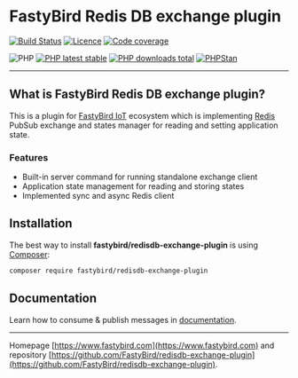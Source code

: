 # FastyBird Redis DB exchange plugin

[![Build Status](https://badgen.net/github/checks/FastyBird/redisdb-exchange-plugin/main?cache=300&style=flat-square)](https://github.com/FastyBird/redisdb-exchange-plugin/actions)
[![Licence](https://badgen.net/github/license/FastyBird/redisdb-exchange-plugin?cache=300&style=flat-square)](https://github.com/FastyBird/redisdb-exchange-plugin/blob/main/LICENSE.md)
[![Code coverage](https://badgen.net/coveralls/c/github/FastyBird/redisdb-exchange-plugin?cache=300&style=flat-square)](https://coveralls.io/r/FastyBird/redisdb-exchange-plugin)

![PHP](https://badgen.net/packagist/php/FastyBird/redisdb-exchange-plugin?cache=300&style=flat-square)
[![PHP latest stable](https://badgen.net/packagist/v/FastyBird/redisdb-exchange-plugin/latest?cache=300&style=flat-square)](https://packagist.org/packages/FastyBird/redisdb-exchange-plugin)
[![PHP downloads total](https://badgen.net/packagist/dt/FastyBird/redisdb-exchange-plugin?cache=300&style=flat-square)](https://packagist.org/packages/FastyBird/redisdb-exchange-plugin)
[![PHPStan](https://img.shields.io/badge/phpstan-enabled-brightgreen.svg?style=flat-square)](https://github.com/phpstan/phpstan)

***

## What is FastyBird Redis DB exchange plugin?

This is a plugin for [FastyBird IoT](https://www.fastybird.com) ecosystem which is
implementing [Redis](https://redis.io) PubSub exchange and states manager for reading
and setting application state.

### Features

- Built-in server command for running standalone exchange client
- Application state management for reading and storing states
- Implemented sync and async Redis client

## Installation

The best way to install **fastybird/redisdb-exchange-plugin** is using [Composer](http://getcomposer.org/):

```sh
composer require fastybird/redisdb-exchange-plugin
```

## Documentation

Learn how to consume & publish messages
in [documentation](https://github.com/FastyBird/redisdb-exchange-plugin/blob/main/.docs/en/index.md).

***
Homepage [https://www.fastybird.com](https://www.fastybird.com) and
repository [https://github.com/FastyBird/redisdb-exchange-plugin](https://github.com/FastyBird/redisdb-exchange-plugin).
